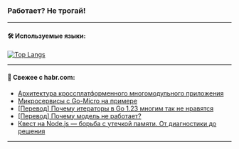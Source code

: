 ### Работает? Не трогай!

---
<!--
#### 🛠️ Technical stack:

![Java](https://img.shields.io/badge/Java-informational?logo=Oracle&style=flat&logoColor=white&color=FF4500)
![Kotlin](https://img.shields.io/badge/Kotlin-informational?logo=Kotlin&style=flat&logoColor=white&color=774D97)
![TS](https://img.shields.io/badge/TypeScript-informational?logo=typeScript&style=flat&logoColor=black&color=017acc)
![Python](https://img.shields.io/badge/Python-informational?logo=Python&style=flat&logoColor=black&color=ffdd54) <br>
![Spring](https://img.shields.io/badge/Spring-informational?logo=Spring&style=flat&logoColor=white&color=6DB33F) 
![SpringBoot](https://img.shields.io/badge/SpringBoot-informational?logo=SpringBoot&style=flat&logoColor=white&color=6DB33F)
![Nest](https://img.shields.io/badge/NestJS-informational?logo=NestJS&style=flat&logoColor=white&color=E0234E) 
![NodeJS](https://img.shields.io/badge/NodeJS-informational?logo=node.js&style=flat&logoColor=white&color=70A760)<br>
![PostgreSQL](https://img.shields.io/badge/PostgreSQL-informational?logo=PostgreSQL&style=flat&logoColor=white&color=DAA520)
![MongoDB](https://img.shields.io/badge/MongoDB-informational?logo=MongoDB&style=flat&logoColor=white&color=870000)
![Apache](https://img.shields.io/badge/Apache-informational?logo=apache&style=flat&logoColor=white&color=f74e28)

___ 
-->

#### 🛠️ Используемые языки:

[![Top Langs](https://github-readme-stats-u2qms2cxw-advtsettinggmailcoms-projects.vercel.app/api/top-langs/?username=zloylis&langs_count=10&hide_title=true&title_color=e6edf3&size_weight=0.5&count_weight=0.5&layout=compact&hide_progress=true&hide_border=true&theme=dracula)](https://github.com/zloylis)

<!---


####  :octocat:&nbsp;&nbsp; Статистика:

![GitHub stats](https://github-readme-stats-u2qms2cxw-advtsettinggmailcoms-projects.vercel.app/api?username=zloylis&show_icons=true&hide_border=true&theme=dracula&title_color=e6edf3&include_all_commits=true&count_private=true&hide_rank=false&hide_title=true&rank_icon=github)
-->
---

#### 💬 Свежее с habr.com:

<!-- BLOG-POST-LIST:START -->
- [Архитектура кроссплатформенного многомодульного приложения](https://habr.com/ru/articles/824048/?utm_source=habrahabr&utm_medium=rss&utm_campaign=824048)
- [Микросервисы с Go-Micro на примере](https://habr.com/ru/companies/otus/articles/823782/?utm_source=habrahabr&utm_medium=rss&utm_campaign=823782)
- [[Перевод] Почему итераторы в Go 1.23 многим так не нравятся](https://habr.com/ru/articles/824018/?utm_source=habrahabr&utm_medium=rss&utm_campaign=824018)
- [[Перевод] Почему модель не работает?](https://habr.com/ru/companies/wunderfund/articles/823932/?utm_source=habrahabr&utm_medium=rss&utm_campaign=823932)
- [Квест на Node.js — борьба с утечкой памяти. От диагностики до решения](https://habr.com/ru/companies/simbirsoft/articles/823884/?utm_source=habrahabr&utm_medium=rss&utm_campaign=823884)
<!-- BLOG-POST-LIST:END -->

---
